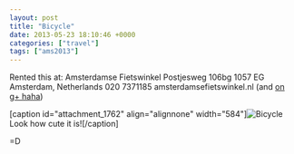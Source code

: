 ```yaml
---
layout: post
title: "Bicycle"
date: 2013-05-23 18:10:46 +0000
categories: ["travel"]
tags: ["ams2013"]
---
```


Rented this at: Amsterdamse Fietswinkel
Postjesweg 106bg
1057 EG Amsterdam, Netherlands
020 7371185
amsterdamsefietswinkel.nl‎
(and [on g+ haha](https://plus.google.com/117418891207764920261/about?hl=en))

[caption id="attachment_1762" align="alignnone" width="584"]![Bicycle](https://judytuna.com/files/2013/05/2013-05-23-19.56.08-HDR-1024x768.jpg) Look how cute it is![/caption]

=D